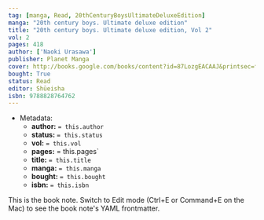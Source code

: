```yaml
---
tag: [manga, Read, 20thCenturyBoysUltimateDeluxeEdition]
manga: "20th century boys. Ultimate deluxe edition"
title: "20th century boys. Ultimate deluxe edition, Vol 2"
vol: 2
pages: 418
author: ['Naoki Urasawa']
publisher: Planet Manga
cover: http://books.google.com/books/content?id=87LozgEACAAJ&printsec=frontcover&img=1&zoom=1&source=gbs_api
bought: True
status: Read
editor: Shūeisha
isbn: 9788828764762
---
```


- Metadata:
    - **author:** `= this.author`
    - **status:** `= this.status`
    - **vol:** `= this.vol`
    - **pages:** = this.pages`
    - **title:** `= this.title`
    - **manga:** `= this.manga`
    - **bought:** `= this.bought`
    - **isbn:** `= this.isbn`


This is the book note. Switch to Edit mode (Ctrl+E or Command+E on the Mac) to see the book note's YAML frontmatter.